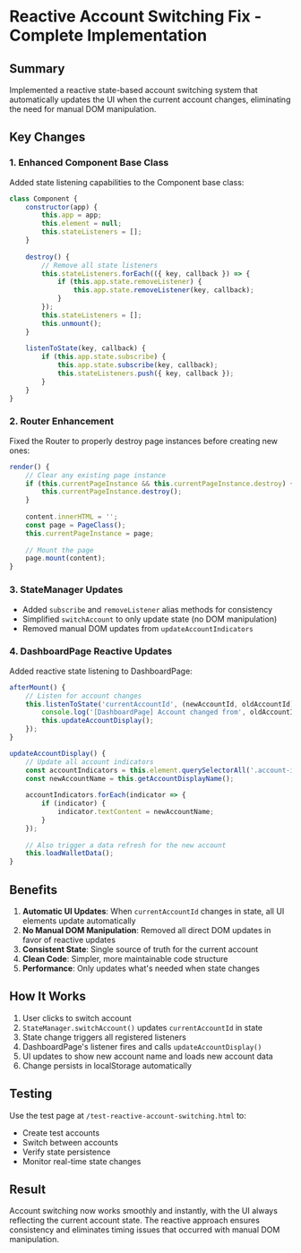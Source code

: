 # Reactive Account Switching Fix - Complete Implementation

## Summary
Implemented a reactive state-based account switching system that automatically updates the UI when the current account changes, eliminating the need for manual DOM manipulation.

## Key Changes

### 1. Enhanced Component Base Class
Added state listening capabilities to the Component base class:
```javascript
class Component {
    constructor(app) {
        this.app = app;
        this.element = null;
        this.stateListeners = [];
    }
    
    destroy() {
        // Remove all state listeners
        this.stateListeners.forEach(({ key, callback }) => {
            if (this.app.state.removeListener) {
                this.app.state.removeListener(key, callback);
            }
        });
        this.stateListeners = [];
        this.unmount();
    }
    
    listenToState(key, callback) {
        if (this.app.state.subscribe) {
            this.app.state.subscribe(key, callback);
            this.stateListeners.push({ key, callback });
        }
    }
}
```

### 2. Router Enhancement
Fixed the Router to properly destroy page instances before creating new ones:
```javascript
render() {
    // Clear any existing page instance
    if (this.currentPageInstance && this.currentPageInstance.destroy) {
        this.currentPageInstance.destroy();
    }
    
    content.innerHTML = '';
    const page = PageClass();
    this.currentPageInstance = page;
    
    // Mount the page
    page.mount(content);
}
```

### 3. StateManager Updates
- Added `subscribe` and `removeListener` alias methods for consistency
- Simplified `switchAccount` to only update state (no DOM manipulation)
- Removed manual DOM updates from `updateAccountIndicators`

### 4. DashboardPage Reactive Updates
Added reactive state listening to DashboardPage:
```javascript
afterMount() {
    // Listen for account changes
    this.listenToState('currentAccountId', (newAccountId, oldAccountId) => {
        console.log('[DashboardPage] Account changed from', oldAccountId, 'to', newAccountId);
        this.updateAccountDisplay();
    });
}

updateAccountDisplay() {
    // Update all account indicators
    const accountIndicators = this.element.querySelectorAll('.account-indicator, #currentAccountIndicator');
    const newAccountName = this.getAccountDisplayName();
    
    accountIndicators.forEach(indicator => {
        if (indicator) {
            indicator.textContent = newAccountName;
        }
    });
    
    // Also trigger a data refresh for the new account
    this.loadWalletData();
}
```

## Benefits

1. **Automatic UI Updates**: When `currentAccountId` changes in state, all UI elements update automatically
2. **No Manual DOM Manipulation**: Removed all direct DOM updates in favor of reactive updates
3. **Consistent State**: Single source of truth for the current account
4. **Clean Code**: Simpler, more maintainable code structure
5. **Performance**: Only updates what's needed when state changes

## How It Works

1. User clicks to switch account
2. `StateManager.switchAccount()` updates `currentAccountId` in state
3. State change triggers all registered listeners
4. DashboardPage's listener fires and calls `updateAccountDisplay()`
5. UI updates to show new account name and loads new account data
6. Change persists in localStorage automatically

## Testing

Use the test page at `/test-reactive-account-switching.html` to:
- Create test accounts
- Switch between accounts
- Verify state persistence
- Monitor real-time state changes

## Result

Account switching now works smoothly and instantly, with the UI always reflecting the current account state. The reactive approach ensures consistency and eliminates timing issues that occurred with manual DOM manipulation.